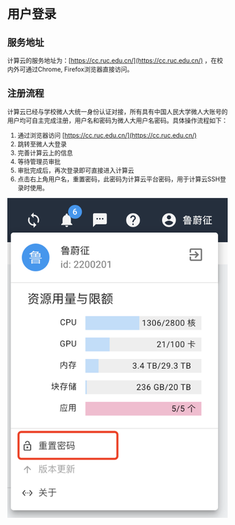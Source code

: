 # 用户登录

## 服务地址

计算云的服务地址为：[https://cc.ruc.edu.cn/](https://cc.ruc.edu.cn/) ，在校内外可通过Chrome, Firefox浏览器直接访问。

## 注册流程

计算云已经与学校微人大统一身份认证对接，所有具有中国人民大学微人大账号的用户均可自主完成注册，用户名和密码为微人大用户名密码。具体操作流程如下：

1. 通过浏览器访问 [https://cc.ruc.edu.cn/](https://cc.ruc.edu.cn/)
2. 跳转至微人大登录
3. 完善计算云上的信息
4. 等待管理员审批
5. 审批完成后，再次登录即可直接进入计算云
6. 点击右上角用户名，重置密码，此密码为计算云平台密码，用于计算云SSH登录时使用。

![重置密码](../images/reset_passwd.png)
